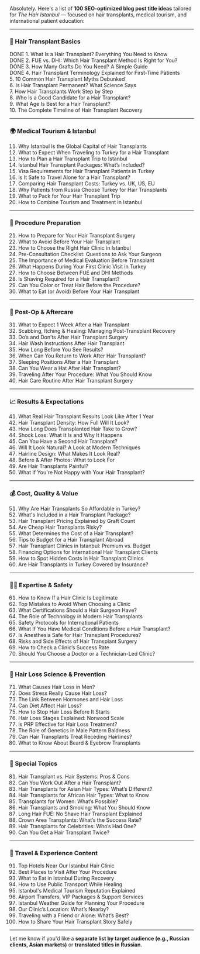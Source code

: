 Absolutely. Here's a list of **100 SEO-optimized blog post title ideas** tailored for *The Hair Istanbul* — focused on hair transplants, medical tourism, and international patient education:

---

### 💇 Hair Transplant Basics  
DONE 1. What Is a Hair Transplant? Everything You Need to Know  
DONE 2. FUE vs. DHI: Which Hair Transplant Method Is Right for You?  
DONE 3. How Many Grafts Do You Need? A Simple Guide  
DONE 4. Hair Transplant Terminology Explained for First-Time Patients  
5. 10 Common Hair Transplant Myths Debunked  
6. Is Hair Transplant Permanent? What Science Says  
7. How Hair Transplants Work Step by Step  
8. Who Is a Good Candidate for a Hair Transplant?  
9. What Age Is Best for a Hair Transplant?  
10. The Complete Timeline of Hair Transplant Recovery  

---

### 🌍 Medical Tourism & Istanbul  
11. Why Istanbul Is the Global Capital of Hair Transplants  
12. What to Expect When Traveling to Turkey for a Hair Transplant  
13. How to Plan a Hair Transplant Trip to Istanbul  
14. Istanbul Hair Transplant Packages: What’s Included?  
15. Visa Requirements for Hair Transplant Patients in Turkey  
16. Is It Safe to Travel Alone for a Hair Transplant?  
17. Comparing Hair Transplant Costs: Turkey vs. UK, US, EU  
18. Why Patients from Russia Choose Turkey for Hair Transplants  
19. What to Pack for Your Hair Transplant Trip  
20. How to Combine Tourism and Treatment in Istanbul  

---

### 💼 Procedure Preparation  
21. How to Prepare for Your Hair Transplant Surgery  
22. What to Avoid Before Your Hair Transplant  
23. How to Choose the Right Hair Clinic in Istanbul  
24. Pre-Consultation Checklist: Questions to Ask Your Surgeon  
25. The Importance of Medical Evaluation Before Transplant  
26. What Happens During Your First Clinic Visit in Turkey  
27. How to Choose Between FUE and DHI Methods  
28. Is Shaving Required for a Hair Transplant?  
29. Can You Color or Treat Hair Before the Procedure?  
30. What to Eat (or Avoid) Before Your Hair Transplant  

---

### 🏥 Post-Op & Aftercare  
31. What to Expect 1 Week After a Hair Transplant  
32. Scabbing, Itching & Healing: Managing Post-Transplant Recovery  
33. Do’s and Don’ts After Hair Transplant Surgery  
34. Hair Wash Instructions After Hair Transplant  
35. How Long Before You See Results?  
36. When Can You Return to Work After Hair Transplant?  
37. Sleeping Positions After a Hair Transplant  
38. Can You Wear a Hat After Hair Transplant?  
39. Traveling After Your Procedure: What You Should Know  
40. Hair Care Routine After Hair Transplant Surgery  

---

### 📈 Results & Expectations  
41. What Real Hair Transplant Results Look Like After 1 Year  
42. Hair Transplant Density: How Full Will It Look?  
43. How Long Does Transplanted Hair Take to Grow?  
44. Shock Loss: What It Is and Why It Happens  
45. Can You Have a Second Hair Transplant?  
46. Will It Look Natural? A Look at Modern Techniques  
47. Hairline Design: What Makes It Look Real?  
48. Before & After Photos: What to Look For  
49. Are Hair Transplants Painful?  
50. What If You're Not Happy with Your Hair Transplant?  

---

### 💰 Cost, Quality & Value  
51. Why Are Hair Transplants So Affordable in Turkey?  
52. What's Included in a Hair Transplant Package?  
53. Hair Transplant Pricing Explained by Graft Count  
54. Are Cheap Hair Transplants Risky?  
55. What Determines the Cost of a Hair Transplant?  
56. Tips to Budget for a Hair Transplant Abroad  
57. Hair Transplant Clinics in Istanbul: Premium vs. Budget  
58. Financing Options for International Hair Transplant Clients  
59. How to Spot Hidden Costs in Hair Transplant Clinics  
60. Are Hair Transplants in Turkey Covered by Insurance?  

---

### 👨‍⚕️ Expertise & Safety  
61. How to Know If a Hair Clinic Is Legitimate  
62. Top Mistakes to Avoid When Choosing a Clinic  
63. What Certifications Should a Hair Surgeon Have?  
64. The Role of Technology in Modern Hair Transplants  
65. Safety Protocols for International Patients  
66. What If You Have Medical Conditions Before a Hair Transplant?  
67. Is Anesthesia Safe for Hair Transplant Procedures?  
68. Risks and Side Effects of Hair Transplant Surgery  
69. How to Check a Clinic’s Success Rate  
70. Should You Choose a Doctor or a Technician-Led Clinic?  

---

### 🧬 Hair Loss Science & Prevention  
71. What Causes Hair Loss in Men?  
72. Does Stress Really Cause Hair Loss?  
73. The Link Between Hormones and Hair Loss  
74. Can Diet Affect Hair Loss?  
75. How to Stop Hair Loss Before It Starts  
76. Hair Loss Stages Explained: Norwood Scale  
77. Is PRP Effective for Hair Loss Treatment?  
78. The Role of Genetics in Male Pattern Baldness  
79. Can Hair Transplants Treat Receding Hairlines?  
80. What to Know About Beard & Eyebrow Transplants  

---

### 🎯 Special Topics  
81. Hair Transplant vs. Hair Systems: Pros & Cons  
82. Can You Work Out After a Hair Transplant?  
83. Hair Transplants for Asian Hair Types: What’s Different?  
84. Hair Transplants for African Hair Types: What to Know  
85. Transplants for Women: What’s Possible?  
86. Hair Transplants and Smoking: What You Should Know  
87. Long Hair FUE: No Shave Hair Transplant Explained  
88. Crown Area Transplants: What’s the Success Rate?  
89. Hair Transplants for Celebrities: Who’s Had One?  
90. Can You Get a Hair Transplant Twice?  

---

### 🧳 Travel & Experience Content  
91. Top Hotels Near Our Istanbul Hair Clinic  
92. Best Places to Visit After Your Procedure  
93. What to Eat in Istanbul During Recovery  
94. How to Use Public Transport While Healing  
95. Istanbul's Medical Tourism Reputation Explained  
96. Airport Transfers, VIP Packages & Support Services  
97. Istanbul Weather Guide for Planning Your Procedure  
98. Our Clinic’s Location: What’s Nearby?  
99. Traveling with a Friend or Alone: What’s Best?  
100. How to Share Your Hair Transplant Story Safely

---

Let me know if you'd like a **separate list by target audience (e.g., Russian clients, Asian markets)** or **translated titles in Russian**.
